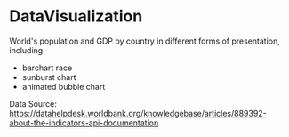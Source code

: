 # DataVisualization

World's population and GDP by country in different forms of presentation, including: 
* barchart race 
* sunburst chart
* animated bubble chart

Data Source:
https://datahelpdesk.worldbank.org/knowledgebase/articles/889392-about-the-indicators-api-documentation

